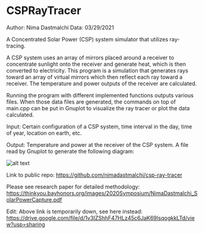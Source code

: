 # CSPRayTracer
Author: Nima Dastmalchi
Data: 03/29/2021

A Concentrated Solar Power (CSP) system simulator that utilizes ray-tracing. 

A CSP system uses an array of mirrors placed around a receiver to concentrate
sunlight onto the receiver and generate heat, which is then converted to
electricity. This program is a simulation that generates rays toward an array
of virtual mirrors which then reflect each ray toward a receiver. The temperature
and power outputs of the receiver are calculated.

Running the program with different implemented functions outputs various files.
When those data files are generated, the commands on top of main.cpp can be put
in Gnuplot to visualize the ray tracer or plot the data calculated.

Input: Certain configuration of a CSP system, time interval in the day, time of
year, location on earth, etc.

Output: Temperature and power at the receiver of the CSP system. A file read by
Gnuplot to generate the following diagram:

![alt text](https://github.com/nimadastmalchi/csp-ray-tracer/blob/main/gnuplot-example-output.png?raw=true)

Link to public repo: https://github.com/nimadastmalchi/csp-ray-tracer

Please see research paper for detailed methodology:
https://thinkyou.bayhonors.org/images/2020Symposium/NimaDastmalchi_SolarPowerCapture.pdf

Edit: Above link is temporarily down, see here instead: https://drive.google.com/file/d/1v3IZShhF47HLz45c6JaK69IsqogkkLTd/view?usp=sharing
